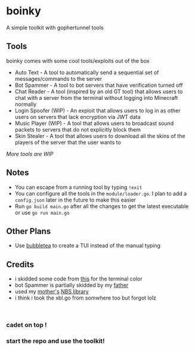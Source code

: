 # boinky

A simple toolkit with gophertunnel tools

## Tools

boinky comes with some cool tools/exploits out of the box
* Auto Text - A tool to automatically send a sequential set of messages/commands to the server
* Bot Spammer - A tool to bot servers that have verification turned off
* Chat Reader - A tool (inspired by an old GT tool) that allows users to chat with a server from the terminal without logging into Minecraft normally
* Login Spoofer (WIP) - An exploit that allows users to log in as other users on servers that lack encryption via JWT data
* Music Player (WIP) - A tool that allows users to broadcast sound packets to servers that do not explicitly block them
* Skin Stealer - A tool that allows users to download all the skins of the players of the server that the user wants to

*More tools are WIP*

## Notes
- You can escape from a running tool by typing `!exit`
- You can configure all the tools in the `module/loader.go`. I plan to add a `config.json` later in the future to make this easier
- Run `go build main.go` after all the changes to get the latest executable or use `go run main.go`

## Other Plans
- Use [bubbletea](github.com/charmbracelet/bubbletea) to create a TUI instead of the manual typing

## Credits
- i skidded some code from [this](https://www.youtube.com/watch?v=h3Bv_rlMRGo) for the terminal color
- bot Spammer is partially skidded by my [father](https://github.com/Prim69)
- used my [mother's](https://github.com/JustTalDevelops) [NBS library](https://github.com/JustTalDevelops/nbs)
- i think i took the xbl.go from somwhere too but forgot lolz
<br/>

### cadet on top !
### start the repo and use the toolkit!


